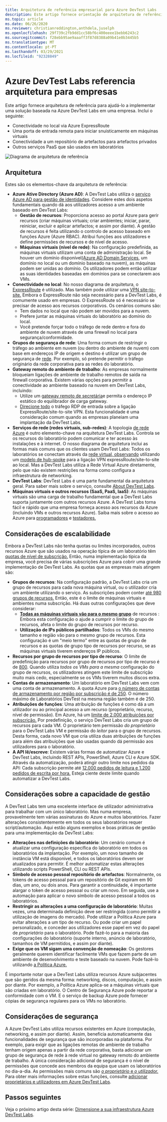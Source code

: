 ```yaml
---
title: Arquitetura de referência empresarial para Azure DevTest Labs
description: Este artigo fornece orientação de arquitetura de referência para a Azure DevTest Labs em uma empresa.
ms.topic: article
ms.date: 06/26/2020
ms.reviewer: christianreddington,anthdela,juselph
ms.openlocfilehash: 29f739c2fb9dd1cc58bf6c400eeee1bebb6243c2
ms.sourcegitcommit: f28ebb95ae9aaaff3f87d8388a09b41e0b3445b5
ms.translationtype: MT
ms.contentlocale: pt-PT
ms.lasthandoff: 03/29/2021
ms.locfileid: "92328849"
---
```

# <a name="azure-devtest-labs-reference-architecture-for-enterprises"></a>Azure DevTest Labs referencia arquitetura para empresas
Este artigo fornece arquitetura de referência para ajudá-lo a implementar uma solução baseada na Azure DevTest Labs em uma empresa. Inclui o seguinte:
- Conectividade no local via Azure ExpressRoute
- Uma porta de entrada remota para iniciar snuisticamente em máquinas virtuais
- Conectividade a um repositório de artefactos para artefactos privados
- Outros serviços PaaS que são usados em laboratórios

![Diagrama de arquitetura de referência](./media/devtest-lab-reference-architecture/reference-architecture.png)

## <a name="architecture"></a>Arquitetura
Estes são os elementos-chave da arquitetura de referência:

- **Azure Ative Directory (Azure AD)**: A DevTest Labs utiliza o [serviço Azure AD para gestão de identidades](../active-directory/fundamentals/active-directory-whatis.md). Considere estes dois aspetos fundamentais quando dá aos utilizadores acesso a um ambiente baseado em DevTest Labs:
    - **Gestão de recursos**: Proporciona acesso ao portal Azure para gerir recursos (criar máquinas virtuais; criar ambientes; iniciar, parar, reiniciar, excluir e aplicar artefactos; e assim por diante). A gestão de recursos é feita utilizando o controlo de acesso baseado em funções Azure (Azure RBAC). Atribui funções aos utilizadores e define permissões de recursos e de nível de acesso.
    - **Máquinas virtuais (nível de rede)**: Na configuração predefinida, as máquinas virtuais utilizam uma conta de administração local. Se houver um domínio disponível[(Azure AD Domain Services](../active-directory-domain-services/overview.md), um domínio no local ou um domínio baseado na nuvem), as máquinas podem ser unidas ao domínio. Os utilizadores podem então utilizar as suas identidades baseadas em domínios para se conectarem aos VMs.
- **Conectividade no local**: No nosso diagrama de arquitetura, o [ExpressRoute](../expressroute/expressroute-introduction.md) é utilizado. Mas também pode utilizar uma [VPN site-to-site.](../vpn-gateway/vpn-gateway-about-vpn-gateway-settings.md) Embora o ExpressRoute não seja necessário para a DevTest Labs, é comumente usado em empresas. O ExpressRoute só é necessário se precisar de acesso aos recursos corporativos. Os cenários comuns são:
    - Tem dados no local que não podem ser movidos para a nuvem.
    - Prefere juntar as máquinas virtuais do laboratório ao domínio do local.
    - Você pretende forçar todo o tráfego de rede dentro e fora do ambiente de nuvem através de uma firewall no local para segurança/conformidade.
- **Grupos de segurança de rede**: Uma forma comum de restringir o tráfego ao ambiente em nuvem (ou dentro do ambiente de nuvem) com base em endereços IP de origem e destino é utilizar um grupo de segurança de [rede](../virtual-network/network-security-groups-overview.md). Por exemplo, só pretende permitir o tráfego originário da rede corporativa para as redes do laboratório.
- **Gateway remoto do ambiente de trabalho**: As empresas normalmente bloqueiam ligações de ambiente de trabalho remotos de saída na firewall corporativa. Existem várias opções para permitir a conectividade ao ambiente baseado na nuvem em DevTest Labs, incluindo:
  - Utilize um [gateway remoto de secretária](/windows-server/remote/remote-desktop-services/desktop-hosting-logical-architecture)e permita o endereço IP estático do equilibrador de carga gateway.
  - [Direcione todo](../vpn-gateway/vpn-gateway-forced-tunneling-rm.md) o tráfego RDP de entrada sobre a ligação ExpressRoute/site-to-site VPN. Esta funcionalidade é uma consideração comum quando as empresas planeiam uma implantação da DevTest Labs.
- **Serviços de rede (redes virtuais, sub-redes)**: A topologia [de rede Azure](../networking/networking-overview.md) é outro elemento-chave na arquitetura DevTest Labs. Controla se os recursos do laboratório podem comunicar e ter acesso às instalações e à internet. O nosso diagrama de arquitetura inclui as formas mais comuns que os clientes usam DevTest Labs: Todos os laboratórios se conectam através da [rede virtual, observando](../virtual-network/virtual-network-peering-overview.md) utilizando um [modelo de hub-spoke](/azure/architecture/reference-architectures/hybrid-networking/hub-spoke) para a ligação VPN expressRoute/site-to-site ao local. Mas a DevTest Labs utiliza a Rede Virtual Azure diretamente, pelo que não existem restrições na forma como configura a infraestrutura de networking.
- **DevTest Labs**: DevTest Labs é uma parte fundamental da arquitetura geral. Para saber mais sobre o serviço, consulte [About DevTest Labs](devtest-lab-overview.md).
- **Máquinas virtuais e outros recursos (SaaS, PaaS, IaaS)**: As máquinas virtuais são uma carga de trabalho fundamental que a DevTest Labs suporta juntamente com outros recursos Azure. A DevTest Labs torna fácil e rápido que uma empresa forneça acesso aos recursos da Azure (incluindo VMs e outros recursos Azure). Saiba mais sobre o acesso ao Azure para [programadores](devtest-lab-developer-lab.md) e [testadores.](devtest-lab-test-env.md)

## <a name="scalability-considerations"></a>Considerações de escalabilidade
Embora a DevTest Labs não tenha quotas ou limites incorporados, outros recursos Azure que são usados na operação típica de um laboratório têm [quotas de nível de subscrição.](../azure-resource-manager/management/azure-subscription-service-limits.md) Então, numa implementação típica da empresa, você precisa de várias subscrições Azure para cobrir uma grande implementação de DevTest Labs. As quotas que as empresas mais atingem são:

- **Grupos de recursos**: Na configuração padrão, a DevTest Labs cria um grupo de recursos para cada nova máquina virtual, ou o utilizador cria um ambiente utilizando o serviço. As subscrições podem conter [até 980 grupos de recursos.](../azure-resource-manager/management/azure-subscription-service-limits.md#subscription-limits) Então, este é o limite de máquinas virtuais e ambientes numa subscrição. Há duas outras configurações que deve considerar:
    - **[Todas as máquinas virtuais vão para o mesmo grupo](resource-group-control.md)** de recursos : Embora esta configuração o ajude a cumprir o limite do grupo de recursos, afeta o limite do grupo de recursos por recurso.
    - **Utilização de IPs públicos partilhados**: Todos os VMs do mesmo tamanho e região vão para o mesmo grupo de recursos. Esta configuração é um "meio termo" entre as quotas de grupo de recursos e as quotas de grupo tipo de recursos por recurso, se as máquinas virtuais tiverem endereços IP públicos.
- **Recursos por grupo de recursos por tipo de recurso**: O limite de predefinição para recursos por grupo de recursos por tipo de recurso é de [800](../azure-resource-manager/management/azure-subscription-service-limits.md#resource-group-limits).  Quando utiliza *todos os VMs para a mesma* configuração do grupo de recursos, os utilizadores atingem este limite de subscrição muito mais cedo, especialmente se os VMs tiverem muitos discos extra.
- **Contas de armazenamento**: Um laboratório em DevTest Labs vem com uma conta de armazenamento. A quota Azure para [o número de contas de armazenamento por região por subscrição é de 250](../azure-resource-manager/management/azure-subscription-service-limits.md#storage-limits). O número máximo de Laboratórios DevTest na mesma região também é de 250.
- **Atribuições de funções**: Uma atribuição de funções é como dá a um utilizador ou ao principal acesso a um recurso (proprietário, recurso, nível de permissão). Em Azure, há um [limite de 2.000 atribuições por subscrição.](../azure-resource-manager/management/azure-subscription-service-limits.md#azure-role-based-access-control-limits) Por predefinição, o serviço DevTest Labs cria um grupo de recursos para cada VM. O proprietário tem permissão *do proprietário* para o DevTest Labs VM e permissão do *leitor* para o grupo de recursos. Desta forma, cada novo VM que cria utiliza duas atribuições de funções para além das atribuições que são usadas quando dá permissão aos utilizadores para o laboratório.
- **A API lê/escreve**: Existem várias formas de automatizar Azure e DevTest Labs, incluindo REST APIs, PowerShell, Azure CLI e Azure SDK. Através da automatização, poderá atingir outro limite nos pedidos da API: Cada subscrição permite até [12.000 pedidos de leitura e 1.200 pedidos de escrita por hora.](../azure-resource-manager/management/request-limits-and-throttling.md) Esteja ciente deste limite quando automatizar a DevTest Labs.

## <a name="manageability-considerations"></a>Considerações sobre a capacidade de gestão
A DevTest Labs tem uma excelente interface de utilizador administrativa para trabalhar com um único laboratório. Mas numa empresa, provavelmente tem várias assinaturas do Azure e muitos laboratórios. Fazer alterações consistentemente em todos os seus laboratórios requer script/automação. Aqui estão alguns exemplos e boas práticas de gestão para uma implementação da DevTest Labs:

- **Alterações nas definições do laboratório**: Um cenário comum é atualizar uma configuração específica do laboratório em todos os laboratórios da implantação. Por exemplo, um novo tamanho de instância VM está disponível, e todos os laboratórios devem ser atualizados para permitir. É melhor automatizar estas alterações utilizando scripts PowerShell, CLI ou REST APIs.  
- **Símbolo de acesso pessoal repositório de artefactos**: Normalmente, os tokens de acesso pessoal para um repositório de Git expiram em 90 dias, um ano, ou dois anos. Para garantir a continuidade, é importante alargar o token de acesso pessoal ou criar um novo. Em seguida, use a automação para aplicar o novo símbolo de acesso pessoal a todos os laboratórios.
- **Restringir as alterações a uma configuração de laboratório**: Muitas vezes, uma determinada definição deve ser restringida (como permitir a utilização de imagens do mercado). Pode utilizar a Política Azure para evitar alterações a um tipo de recurso. Ou pode criar um papel personalizado, e conceder aos utilizadores esse papel em vez do papel de *proprietário* para o laboratório. Pode fazê-lo para a maioria das configurações do laboratório (suporte interno, anúncio de laboratório, tamanhos de VM permitidos, e assim por diante).
- **Exige que os VM sigam uma convenção de nomeação**: Os gestores geralmente querem identificar facilmente VMs que fazem parte de um ambiente de desenvolvimento e teste baseado na nuvem. Pode fazê-lo utilizando [a Política Azure.](https://github.com/Azure/azure-policy/tree/master/samples/TextPatterns/allow-multiple-name-patterns)

É importante notar que a DevTest Labs utiliza recursos Azure subjacentes que são geridos da mesma forma: networking, discos, computação, e assim por diante. Por exemplo, a Política Azure aplica-se a máquinas virtuais que são criadas em laboratório. O Centro de Segurança Azure pode reportar a conformidade com o VM. E o serviço de backup Azure pode fornecer cópias de segurança regulares para os VMs no laboratório.

## <a name="security-considerations"></a>Considerações de segurança
A Azure DevTest Labs utiliza recursos existentes em Azure (computação, networking, e assim por diante). Assim, beneficia automaticamente das funcionalidades de segurança que são incorporadas na plataforma. Por exemplo, para exigir que as ligações remotas de ambiente de trabalho tenham origem apenas a partir da rede corporativa, basta adicionar um grupo de segurança de rede à rede virtual no gateway remoto do ambiente de trabalho. A única consideração adicional de segurança é o nível de permissões que concede aos membros da equipa que usam os laboratórios no dia-a-dia. As permissões mais comuns são [ *o proprietário* e *o utilizador.*](devtest-lab-add-devtest-user.md) Para obter mais informações sobre estas funções, consulte [adicionar proprietários e utilizadores em Azure DevTest Labs](devtest-lab-add-devtest-user.md).

## <a name="next-steps"></a>Passos seguintes
Veja o próximo artigo desta série: [Dimensione a sua infraestrutura Azure DevTest Labs](devtest-lab-guidance-scale.md).